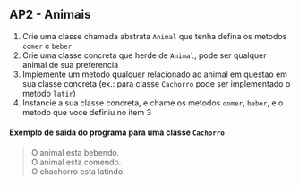## AP2 - Animais

1. Crie uma classe chamada abstrata `Animal` que tenha defina os metodos `comer` e `beber`
2. Crie uma classe concreta que herde de `Animal`, pode ser qualquer animal de sua preferencia
3. Implemente um metodo qualquer relacionado ao animal em questao em sua classe concreta (ex.: para classe `Cachorro`
   pode ser implementado o metodo `latir`)
4. Instancie a sua classe concreta, e chame os metodos `comer`, `beber`, e o metodo que voce definiu no item 3

#### Exemplo de saida do programa para uma classe `Cachorro`

> O animal esta bebendo.  
> O animal esta comendo.  
> O chachorro esta latindo.  
